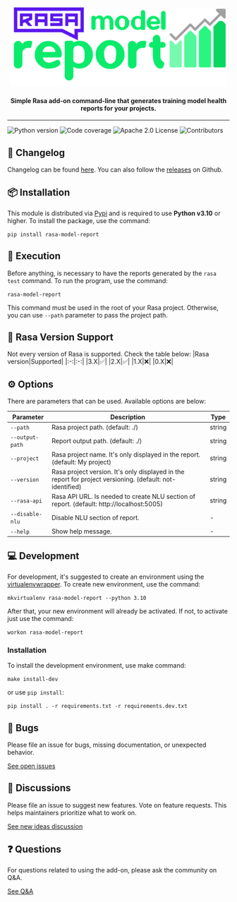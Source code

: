 <div align="center">
<br />
<br />
<img
    height="180"
    alt="logo"
    src="docs/images/logo.png"
/>
<h4>Simple Rasa add-on command-line that generates training model health reports for your projects.</h4>
</div>
<hr />


<!-- Badges -->
![Python version](https://img.shields.io/static/v1?label=python&message=v3.10&color=3776AB)
![Code coverage](https://img.shields.io/static/v1?label=coverage&message=100%&color=success)
![Apache 2.0 License](https://img.shields.io/static/v1?label=license&message=Apache%202.0&color=yellowgreen)
![Contributors](https://img.shields.io/github/contributors/brunohjs/rasa-model-report)
<!--  -->


## 📜 Changelog
Changelog can be found [here](CHANGELOG.md). You can also follow the [releases](https://github.com/brunohjs/rasa-model-report/releases) on Github.


## 📦 Installation

This module is distributed via [Pypi](https://pypi.org/) and is required to use **Python v3.10** or higher. To install the package, use the command:
```
pip install rasa-model-report
```


## 🚀 Execution
Before anything, is necessary to have the reports generated by the `rasa test` command. To run the program, use the command:
```
rasa-model-report
```
This command must be used in the root of your Rasa project. Otherwise, you can use `--path` parameter to pass the project path.


## 🦾 Rasa Version Support
Not every version of Rasa is supported. Check the table below:
|Rasa version|Supported|
|:-:|:-:|
|3.X|✅|
|2.X|✅|
|1.X|❌|
|0.X|❌|


## ⚙️ Options
There are parameters that can be used. Available options are below:

|Parameter|Description|Type|
|-|-|-|
|`--path`|Rasa project path. (default: ./)|string|
|`--output-path`|Report output path. (default: ./)|string|
|`--project`|Rasa project name. It's only displayed in the report. (default: My project)|string|
|`--version`|Rasa project version. It's only displayed in the report for project versioning. (default: not-identified)|string|
|`--rasa-api`|Rasa API URL. Is needed to create NLU section of report. (default: http://localhost:5005)|string|
|`--disable-nlu`|Disable NLU section of report.|-|
|`--help`|Show help message.|-|


## 💻 Development
For development, it's suggested to create an environment using the [virtualenvwrapper](https://virtualenvwrapper.readthedocs.io/en/latest/install.html#basic-installation). To create new environment, use the command:
```
mkvirtualenv rasa-model-report --python 3.10
```
After that, your new environment will already be activated. If not, to activate just use the command:
```
workon rasa-model-report
```

### Installation
To install the development environment, use make command:
```
make install-dev
```
or use `pip install`:
```
pip install . -r requirements.txt -r requirements.dev.txt
```


## 🐞 Bugs
Please file an issue for bugs, missing documentation, or unexpected behavior.

[See open issues](https://github.com/brunohjs/rasa-model-report/issues?q=is%3Aopen+is%3Aissue+label%3Abug)


## 💬 Discussions
Please file an issue to suggest new features. Vote on feature requests. This helps maintainers prioritize what to work on.

[See new ideas discussion](https://github.com/brunohjs/rasa-model-report/discussions/categories/ideas)


## ❓ Questions
For questions related to using the add-on, please ask the community on Q&A.

[See Q&A](https://github.com/brunohjs/rasa-model-report/discussions/categories/q-a)
